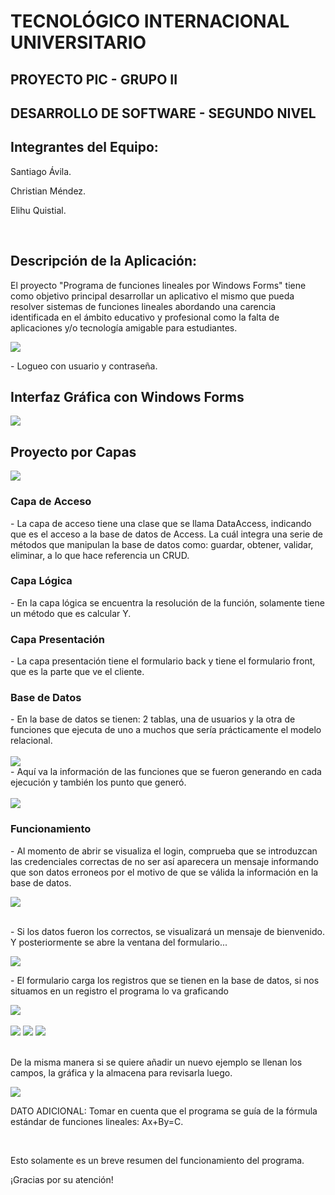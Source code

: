 <h1>TECNOLÓGICO INTERNACIONAL UNIVERSITARIO</h1>
<h2>PROYECTO PIC - GRUPO II</h2>
<h2>DESARROLLO DE SOFTWARE - SEGUNDO NIVEL</h2>
<h2>Integrantes del Equipo: </h2>
<p>Santiago Ávila.</p>
<p>Christian Méndez.</p>
<p>Elihu Quistial.</p>
<br>
<h2>Descripción de la Aplicación: </h2>
<p>El proyecto "Programa de funciones lineales por Windows Forms" tiene como objetivo principal desarrollar un aplicativo el mismo que pueda resolver sistemas de funciones lineales abordando una carencia identificada en el ámbito educativo y profesional como la falta de aplicaciones y/o tecnología amigable para estudiantes.</p>

<img src="https://github.com/Santiavila573/FuncionesLineales_ProjectPIC/assets/156937812/bff10895-9c97-4773-a450-02778c9b6161/">
<p> - Logueo con usuario y contraseña.</p>
<h2>Interfaz Gráfica con Windows Forms</h2>
<img src="https://github.com/Santiavila573/FuncionesLineales_ProjectPIC/assets/156937812/d53caa65-64bb-4f0c-b510-bdda71eec48e"/>
<h2>Proyecto por Capas</h2>
<img src="https://github.com/Santiavila573/FuncionesLineales_ProjectPIC/assets/156937812/07ee7144-086d-4246-ae8d-bcf13299ccb9"/> 
<h3>Capa de Acceso</h3>
- La capa de acceso tiene una clase que se llama DataAccess, indicando que es el acceso a la base de datos de Access. La cuál integra una serie de métodos que manipulan la base de datos como: guardar, obtener, validar, eliminar, a lo que hace referencia un CRUD.
<h3>Capa Lógica</h3>
- En la capa lógica se encuentra la resolución de la función, solamente tiene un método que es calcular Y.
<h3>Capa Presentación</h3>
- La capa presentación tiene el formulario back y tiene el formulario front, que es la parte que ve el cliente.

<h3>Base de Datos</h3>
- En la base de datos se tienen: 2 tablas, una de usuarios y la otra de funciones que ejecuta de uno a muchos que sería prácticamente el modelo relacional. 
<br>
<br>
<img src = "https://github.com/Santiavila573/FuncionesLineales_ProjectPIC/assets/156937812/52afeb6c-9515-4174-a286-311af4edf665"/>
  <br>
- Aquí va la información de las funciones que se fueron generando en cada ejecución y también los punto que generó.
  <br>
  <br>
<img src="https://github.com/Santiavila573/FuncionesLineales_ProjectPIC/assets/156937812/5a7879ff-cd26-4866-b1b3-6a82bc872393"/>
<br>
<h3>Funcionamiento</h3>
<p> - Al momento de abrir se visualiza el login, comprueba que se introduzcan las credenciales correctas de no ser así aparecera un mensaje informando que son datos erroneos por el motivo de que se válida la información en la base de datos.</p>
<img src=https://github.com/Santiavila573/FuncionesLineales_ProjectPIC/assets/156937812/224b028c-a5e7-4d56-b04d-cf9db5958ff9/>
<br>
<br>
<p> - Si los datos fueron los correctos, se visualizará un mensaje de bienvenido. Y posteriormente se abre la ventana del formulario...</p>
<img src=https://github.com/Santiavila573/FuncionesLineales_ProjectPIC/assets/156937812/f40cc325-c3e6-4c39-b4a6-863ec40c6f4c"/>
<br>
<p> - El formulario carga los registros que se tienen en la base de datos, si nos situamos en un registro el programa lo va graficando</p>
<img src="https://github.com/Santiavila573/FuncionesLineales_ProjectPIC/assets/156937812/36078af1-7d99-4cb3-aca2-3f499d7f7228"/>
<br>
<br>
<img src="https://github.com/Santiavila573/FuncionesLineales_ProjectPIC/assets/156937812/777c7f37-8cb8-4267-a4d2-1fc9d972d500"/>
<img src="https://github.com/Santiavila573/FuncionesLineales_ProjectPIC/assets/156937812/f784392a-b46d-41ae-8750-380b5047b04a"/>
<img src="https://github.com/Santiavila573/FuncionesLineales_ProjectPIC/assets/156937812/044a706e-f091-4814-8cf8-5b3557719fff"/>
<br>
<br>
<p>De la misma manera si se quiere añadir un nuevo ejemplo se llenan los campos, la gráfica y la almacena para revisarla luego.</p>
<img src="https://github.com/Santiavila573/FuncionesLineales_ProjectPIC/assets/156937812/117c557c-15fd-437f-922e-6d50f87d0d74"/>

<p>DATO ADICIONAL: Tomar en cuenta que el programa se guía de la fórmula estándar de funciones lineales: Ax+By=C.</p>
<br>
<p>Esto solamente es un breve resumen del funcionamiento del programa.</p>
<p>¡Gracias por su atención!</p>














